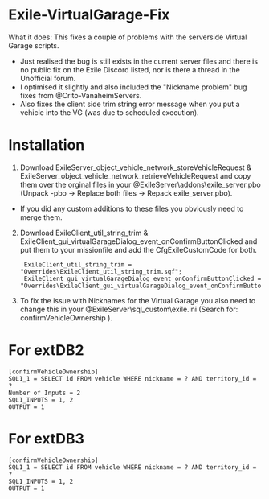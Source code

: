 # Exile-VirtualGarage-Fix

What it does: This fixes a couple of problems with the serverside Virtual Garage scripts.
- Just realised the bug is still exists in the current server files and there is no public fix on the Exile Discord listed, nor is there a thread in the Unofficial forum.
- I optimised it slightly and also included the "Nickname problem" bug fixes from @Crito-VanaheimServers.
- Also fixes the client side trim string error message when you put a vehicle into the VG (was due to scheduled execution).

# Installation
1. Download ExileServer_object_vehicle_network_storeVehicleRequest & ExileServer_object_vehicle_network_retrieveVehicleRequest and copy them over the orginal files in your @ExileServer\addons\exile_server.pbo (Unpack -pbo -> Replace both files -> Repack exile_server.pbo).
- If you did any custom additions to these files you obviously need to merge them.

2. Download ExileClient_util_string_trim & ExileClient_gui_virtualGarageDialog_event_onConfirmButtonClicked and put them to your missionfile and add the CfgExileCustomCode for both.
	
		ExileClient_util_string_trim = "Overrides\ExileClient_util_string_trim.sqf";
		ExileClient_gui_virtualGarageDialog_event_onConfirmButtonClicked = "Overrides\ExileClient_gui_virtualGarageDialog_event_onConfirmButtonClicked.sqf";

3. To fix the issue with Nicknames for the Virtual Garage you also need to change this in your @ExileServer\sql_custom\exile.ini (Search for: confirmVehicleOwnership ).
# For extDB2
    [confirmVehicleOwnership]
    SQL1_1 = SELECT id FROM vehicle WHERE nickname = ? AND territory_id = ?
    Number of Inputs = 2
    SQL1_INPUTS = 1, 2
    OUTPUT = 1

# For extDB3
    [confirmVehicleOwnership]
    SQL1_1 = SELECT id FROM vehicle WHERE nickname = ? AND territory_id = ?
    SQL1_INPUTS = 1, 2
    OUTPUT = 1



